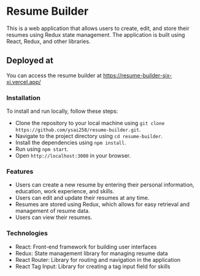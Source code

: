 # Resume Builder
  This is a web application that allows users to create, edit, and store their resumes using Redux state management. The application is built using React, Redux, and other libraries.

## Deployed at

  You can access the resume builder at https://resume-builder-six-xi.vercel.app/

### Installation

To install and run locally, follow these steps:

- Clone the repository to your local machine using `git clone https://github.com/ysai258/resume-builder.git`.
- Navigate to the project directory using `cd resume-builder`.
- Install the dependencies using `npm install`.
- Run using `npm start`.
- Open `http://localhost:3000` in your browser.

### Features
 - Users can create a new resume by entering their personal information, education, work experience, and skills.
 - Users can edit and update their resumes at any time.
 - Resumes are stored using Redux, which allows for easy retrieval and management of resume data.
 - Users can view their resumes.

### Technologies
 - React: Front-end framework for building user interfaces
 - Redux: State management library for managing resume data
 - React Router: Library for routing and navigation in the application
 - React Tag Input: Library for creating a tag input field for skills
